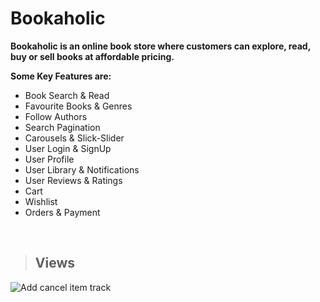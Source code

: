 # Bookaholic

**Bookaholic is an online book store where customers can explore, read, buy or sell books at affordable pricing.**

**Some Key Features are:**
* Book Search & Read
* Favourite Books & Genres
* Follow Authors
* Search Pagination
* Carousels & Slick-Slider
* User Login & SignUp
* User Profile
* User Library & Notifications
* User Reviews & Ratings
* Cart
* Wishlist
* Orders & Payment 
<br>

> ## Views

![Add cancel item   track](https://user-images.githubusercontent.com/73666943/186479533-461c96d9-6dac-4c61-bbfb-da6120ad3f35.png)

